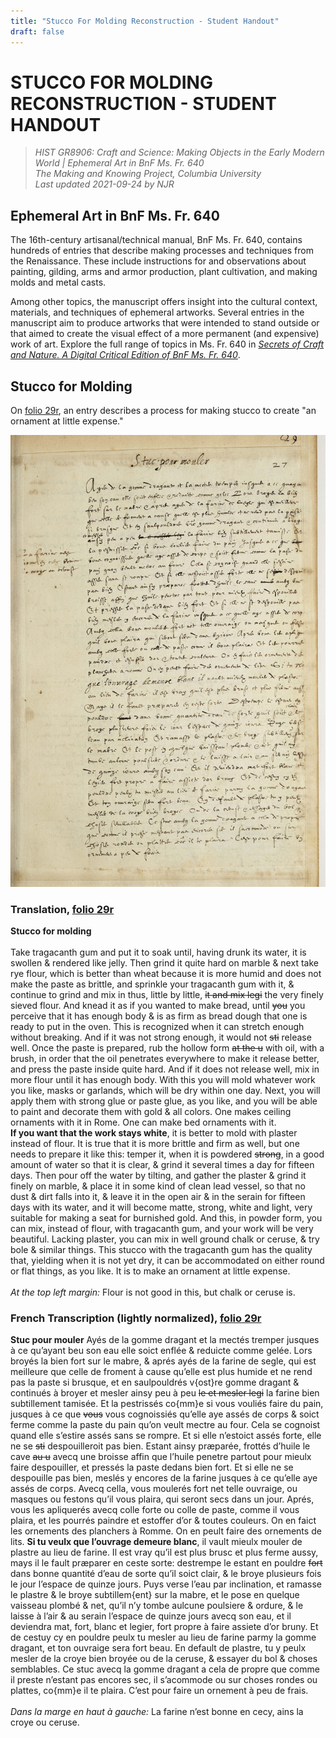 ```yaml
---
title: "Stucco For Molding Reconstruction - Student Handout"
draft: false
---
```

# STUCCO FOR MOLDING RECONSTRUCTION - STUDENT HANDOUT

>_HIST GR8906: Craft and Science: Making Objects in the Early Modern World | Ephemeral Art in BnF Ms. Fr. 640_<br>
_The Making and Knowing Project, Columbia University_<br>
_Last updated 2021-09-24 by NJR_<br>

## Ephemeral Art in BnF Ms. Fr. 640
The 16th-century artisanal/technical manual, BnF Ms. Fr. 640, contains hundreds of entries that describe making processes and techniques from the Renaissance. These include instructions for and observations about painting, gilding, arms and armor production, plant cultivation, and making molds and metal casts.

Among other topics, the manuscript offers insight into the cultural context, materials, and techniques of ephemeral artworks. Several entries in the manuscript aim to produce artworks that were intended to stand outside or that aimed to create the visual effect of a more permanent (and expensive) work of art. 
Explore the full range of topics in Ms. Fr. 640 in [_Secrets of Craft and Nature. A Digital Critical Edition of BnF Ms. Fr. 640_](https://edition640.makingandknowing.org/#/).

## Stucco for Molding
On [folio 29r](https://edition640.makingandknowing.org/#/folios/29r/f/29r/tl), an entry describes a process for making stucco to create "an ornament at little expense."

![29r_stucco](/images/29r_stucco.jpg)

### Translation, [folio 29r](https://edition640.makingandknowing.org/#/folios/29r/f/29r/tl)
 **Stucco for molding**<br><br> Take tragacanth gum and put it to soak until, having drunk its water, it is swollen & rendered like jelly. Then grind it quite hard on marble & next take rye flour, which is better than wheat because it is more humid and does not make the paste as brittle, and sprinkle your tragacanth gum with it, & continue to grind and mix in thus, little by little, <del>it and mix legi</del> the very finely sieved flour. And knead it as if you wanted to make bread, until <del>you</del> you perceive that it has enough body & is as firm as bread dough that one is ready to put in the oven. This is recognized when it can stretch enough without breaking. And if it was not strong enough, it would not <del>sti</del> release well. Once the paste is prepared, rub the hollow form <del>at the u</del> with oil, with a brush, in order that the oil penetrates everywhere to make it release better, and press the paste inside quite hard. And if it does not release well, mix in more flour until it has enough body. With this you will mold whatever work you like, masks or garlands, which will be dry within one day. Next, you will apply them with strong glue or paste glue, as you like, and you will be able to paint and decorate them with gold & all colors. One makes ceiling ornaments with it in Rome. One can make bed ornaments with it.<br>  **If you want that the work stays white**, it is better to mold with plaster instead of flour. It is true that it is more brittle and firm as well, but one needs to prepare it like this: temper it, when it is powdered <del>strong</del>, in a good amount of water so that it is clear, & grind it several times a day for fifteen days. Then pour off the water by tilting, and gather the plaster & grind it finely on marble, & place it in some kind of clean lead vessel, so that no dust & dirt falls into it, & leave it in the open air & in the serain for fifteen days with its water, and it will become matte, strong, white and light, very suitable for making a seat for burnished gold. And this, in powder form, you can mix, instead of flour, with tragacanth gum, and your work will be very beautiful. Lacking plaster, you can mix in well ground chalk or ceruse, & try bole & similar things. This stucco with the tragacanth gum has the quality that, yielding when it is not yet dry, it can be accommodated on either round or flat things, as you like. It is to make an ornament at little expense.<br><br> _At the top left margin:_ Flour is not good in this, but chalk or ceruse is.
 
### French Transcription (lightly normalized), [folio 29r](https://edition640.makingandknowing.org/#/folios/29r/f/29r/tcn)
**Stuc pour mouler**
Ayés de la gomme dragant et la mectés tremper jusques à ce qu’ayant
beu son eau elle soict enflée & reduicte comme gelée. Lors broyés la bien
fort sur le mabre, & aprés ayés de la farine de segle, qui est meilleure
que celle de froment à cause qu’elle est plus humide et ne rend pas la paste
si brusque, et en saulpouldrés v{ost}re gomme dragant & continués à broyer
et mesler ainsy peu à peu <deL>le et mesler legi</del> la farine bien subtillement tamisée. Et
la pestrissés co{mm}e si vous vouliés faire du pain, jusques à ce que <del>vous</del>
vous cognoissiés qu’elle aye assés de corps & soict ferme comme la paste du
pain qu’on veult mectre au four. Cela se cognoist quand elle s’estire
  assés sans se rompre. Et si elle n’estoict assés forte, elle ne se <del>sti</del> despouilleroit
pas bien. Estant ainsy præparée, frottés d’huile le cave <del>au u</del> avecq une
broisse affin que l’huile penetre partout pour mieulx faire despouiller,
et pressés la paste dedans bien fort. Et si elle ne se despouille pas
bien, meslés y encores de la farine jusques à ce qu’elle aye assés de corps.
Avecq cella, vous moulerés fort net telle ouvraige, ou masques ou festons
qu’il vous plaira, qui seront secs dans un jour. Aprés, vous les apliquerés
avecq colle forte ou colle de paste, comme il vous plaira, et les pourrés
paindre et estoffer d’or & toutes couleurs. On en faict les ornements des
planchers à Romme. On en peult faire des ornements de lits. 
**Si tu veulx que l’ouvrage demeure blanc**, il vault mieulx mouler de plastre
au lieu de farine. Il est vray qu’il est plus brusc et plus ferme aussy,
mays il le fault præparer en ceste sorte: destrempe le estant en
pouldre <del>fort</del> dans bonne quantité d’eau de sorte qu’il soict clair, & le
broye plusieurs fois le jour l’espace de quinze jours. Puys verse
l’eau par inclination, et ramasse le plastre & le broye subtillem{ent} sur
la mabre, et le pose en quelque vaisseau plombé & net, qu’il n’y
tombe aulcune poulsiere & ordure, & le laisse à l’air & au serain l’espace
de quinze jours avecq son eau, et il deviendra mat, fort, blanc et
legier, fort propre à faire assiete d’or bruny. Et de cestuy cy en
pouldre peulx tu mesler au lieu de farine parmy la gomme dragant,
et ton ouvraige sera fort beau. En default de plastre, tu y peulx
mesler de la croye bien broyée ou de la ceruse, & essayer du bol &
choses semblables. Ce stuc avecq la gomme dragant a cela de propre
que comme il preste n’estant pas encores sec, il s’acommode ou sur
choses rondes ou plattes, co{mm}e il te plaira. C’est pour faire un
ornement à peu de frais.<br><br>
_Dans la marge en haut à gauche:_ La farine n’est
bonne en cecy, ains
la croye ou ceruse.
